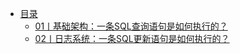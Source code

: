 * [目录](README.md)
    * [01丨基础架构：一条SQL查询语句是如何执行的？](contents/lec01.md)
    * [02丨日志系统：一条SQL更新语句是如何执行的？](contents/lec02.md)

